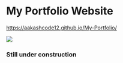 # My Portfolio Website

https://aakashcode12.github.io/My-Portfolio/

![](https://res.cloudinary.com/dnv3ztqf1/image/upload/v1601429672/Github%20Readme%20for%20Portfolio%20website/Banner%20for%20readme.png)

### Still under construction
